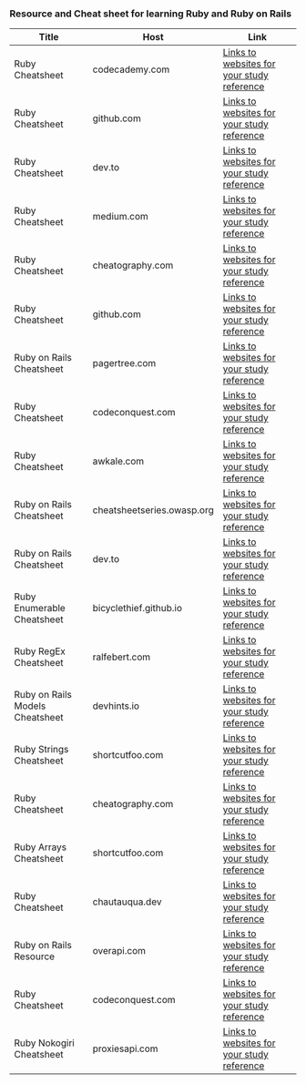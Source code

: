 ### Resource and Cheat sheet for learning Ruby and Ruby on Rails

| Title                           | Host                       | Link                                                                                                                                            |
| ------------------------------- | -------------------------- | ----------------------------------------------------------------------------------------------------------------------------------------------- |
| Ruby Cheatsheet                 | codecademy.com             | [Links to websites for your study reference](https://www.codecademy.com/learn/learn-ruby/modules/learn-ruby-introduction-to-ruby-u/cheatsheet)  |
| Ruby Cheatsheet                 | github.com                 | [Links to websites for your study reference](https://github.com/ThibaultJanBeyer/cheatsheets/blob/master/Ruby-Cheatsheet.md#sorting--comparing) |
| Ruby Cheatsheet                 | dev.to                     | [Links to websites for your study reference](https://dev.to/ericchapman/my-beloved-ruby-cheat-sheet-208o)                                       |
| Ruby Cheatsheet                 | medium.com                 | [Links to websites for your study reference](https://medium.com/@trevahok/coolest-ruby-cheatsheet-ever-for-a-python-coder-part-1-dbdb9cfdd991)  |
| Ruby Cheatsheet                 | cheatography.com           | [Links to websites for your study reference](https://cheatography.com/frankperez/cheat-sheets/ruby-programming/)                                |
| Ruby Cheatsheet                 | github.com                 | [Links to websites for your study reference](https://github.com/lifeparticle/Ruby-Cheatsheet)                                                   |
| Ruby on Rails Cheatsheet        | pagertree.com              | [Links to websites for your study reference](https://pagertree.com/blog/ruby-on-rails-cheat-sheet)                                              |
| Ruby Cheatsheet                 | codeconquest.com           | [Links to websites for your study reference](https://www.codeconquest.com/cheat-sheets/ruby-cheat-sheet/)                                       |
| Ruby Cheatsheet                 | awkale.com                 | [Links to websites for your study reference](https://awkale.me/cheatsheets/ruby/)                                                               |
| Ruby on Rails Cheatsheet        | cheatsheetseries.owasp.org | [Links to websites for your study reference](https://cheatsheetseries.owasp.org/cheatsheets/Ruby_on_Rails_Cheat_Sheet.html)                     |
| Ruby on Rails Cheatsheet        | dev.to                     | [Links to websites for your study reference](https://dev.to/ericchapman/my-beloved-ruby-on-rails-cheat-sheet-50pi)                              |
| Ruby Enumerable Cheatsheet      | bicyclethief.github.io     | [Links to websites for your study reference](https://bicyclethief.github.io/cheatsheets/ruby-enumerables.html)                                  |
| Ruby RegEx Cheatsheet           | ralfebert.com              | [Links to websites for your study reference](https://www.ralfebert.com/snippets/ruby-rails/regex_cheat_sheet/)                                  |
| Ruby on Rails Models Cheatsheet | devhints.io                | [Links to websites for your study reference](https://devhints.io/rails-models)                                                                  |
| Ruby Strings Cheatsheet         | shortcutfoo.com            | [Links to websites for your study reference](https://shortcutfoo.com/app/dojos/ruby-strings/cheatsheet)                                         |
| Ruby Cheatsheet                 | cheatography.com           | [Links to websites for your study reference](https://cheatography.com/tag/ruby/)                                                                |
| Ruby Arrays Cheatsheet          | shortcutfoo.com            | [Links to websites for your study reference](https://shortcutfoo.com/app/dojos/ruby-arrays/cheatsheet)                                          |
| Ruby Cheatsheet                 | chautauqua.dev             | [Links to websites for your study reference](https://chautauqua.dev/cheat-sheets/ruby)                                                          |
| Ruby on Rails Resource          | overapi.com                | [Links to websites for your study reference](https://overapi.com/rubyrails)                                                                     |
| Ruby Cheatsheet                 | codeconquest.com           | [Links to websites for your study reference](https://www.codeconquest.com/wp-content/uploads/Ruby-Cheat-Sheet-by-CodeConquestDOTcom.pdf)        |
| Ruby Nokogiri Cheatsheet        | proxiesapi.com             | [Links to websites for your study reference](https://proxiesapi.com/articles/the-ultimate-nokogiri-cheat-sheet-for-ruby)                        |
